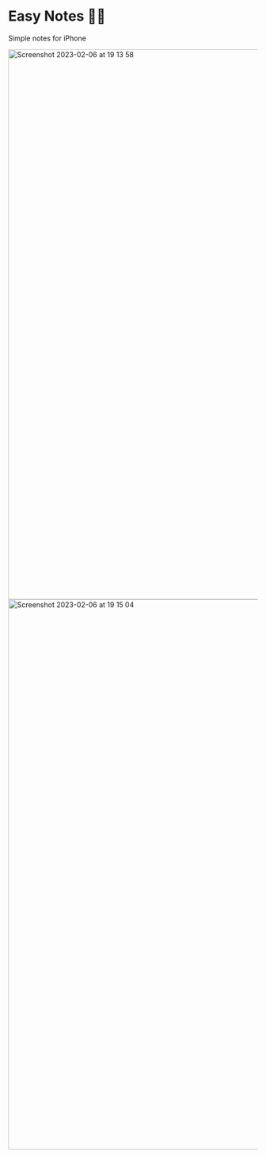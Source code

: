 # Easy Notes 🤳🏼

Simple notes for iPhone


<img width="1109" alt="Screenshot 2023-02-06 at 19 13 58" src="https://user-images.githubusercontent.com/110635394/217025325-6ff83264-aa2e-4f12-8b9f-366befdba400.png">


<img width="1109" alt="Screenshot 2023-02-06 at 19 15 04" src="https://user-images.githubusercontent.com/110635394/217025353-13bca916-b9a6-4017-a8bd-853769e5c056.png">
